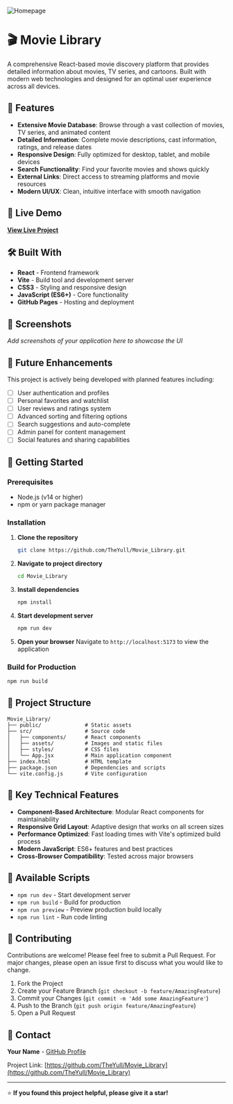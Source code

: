 ![Homepage](screenshots/homepage.png)

# 🎬 Movie Library

A comprehensive React-based movie discovery platform that provides detailed information about movies, TV series, and cartoons. Built with modern web technologies and designed for an optimal user experience across all devices.

## 🌟 Features

- **Extensive Movie Database**: Browse through a vast collection of movies, TV series, and animated content
- **Detailed Information**: Complete movie descriptions, cast information, ratings, and release dates
- **Responsive Design**: Fully optimized for desktop, tablet, and mobile devices
- **Search Functionality**: Find your favorite movies and shows quickly
- **External Links**: Direct access to streaming platforms and movie resources
- **Modern UI/UX**: Clean, intuitive interface with smooth navigation

## 🚀 Live Demo

[**View Live Project**](https://theyull.github.io/Movie_Library/)

## 🛠️ Built With

- **React** - Frontend framework
- **Vite** - Build tool and development server
- **CSS3** - Styling and responsive design
- **JavaScript (ES6+)** - Core functionality
- **GitHub Pages** - Hosting and deployment

## 📱 Screenshots

*Add screenshots of your application here to showcase the UI*

## 🎯 Future Enhancements

This project is actively being developed with planned features including:

- [ ] User authentication and profiles
- [ ] Personal favorites and watchlist
- [ ] User reviews and ratings system
- [ ] Advanced sorting and filtering options
- [ ] Search suggestions and auto-complete
- [ ] Admin panel for content management
- [ ] Social features and sharing capabilities

## 🚦 Getting Started

### Prerequisites

- Node.js (v14 or higher)
- npm or yarn package manager

### Installation

1. **Clone the repository**
   ```bash
   git clone https://github.com/TheYull/Movie_Library.git
   ```

2. **Navigate to project directory**
   ```bash
   cd Movie_Library
   ```

3. **Install dependencies**
   ```bash
   npm install
   ```

4. **Start development server**
   ```bash
   npm run dev
   ```

5. **Open your browser**
   Navigate to `http://localhost:5173` to view the application

### Build for Production

```bash
npm run build
```

## 📁 Project Structure

```
Movie_Library/
├── public/              # Static assets
├── src/                 # Source code
│   ├── components/      # React components
│   ├── assets/          # Images and static files
│   ├── styles/          # CSS files
│   └── App.jsx          # Main application component
├── index.html           # HTML template
├── package.json         # Dependencies and scripts
└── vite.config.js       # Vite configuration
```

## 🎨 Key Technical Features

- **Component-Based Architecture**: Modular React components for maintainability
- **Responsive Grid Layout**: Adaptive design that works on all screen sizes
- **Performance Optimized**: Fast loading times with Vite's optimized build process
- **Modern JavaScript**: ES6+ features and best practices
- **Cross-Browser Compatibility**: Tested across major browsers

## 🔧 Available Scripts

- `npm run dev` - Start development server
- `npm run build` - Build for production
- `npm run preview` - Preview production build locally
- `npm run lint` - Run code linting

## 🤝 Contributing

Contributions are welcome! Please feel free to submit a Pull Request. For major changes, please open an issue first to discuss what you would like to change.

1. Fork the Project
2. Create your Feature Branch (`git checkout -b feature/AmazingFeature`)
3. Commit your Changes (`git commit -m 'Add some AmazingFeature'`)
4. Push to the Branch (`git push origin feature/AmazingFeature`)
5. Open a Pull Request

## 📧 Contact

**Your Name** - [GitHub Profile](https://github.com/TheYull)

Project Link: [https://github.com/TheYull/Movie_Library](https://github.com/TheYull/Movie_Library)

---

⭐ **If you found this project helpful, please give it a star!**